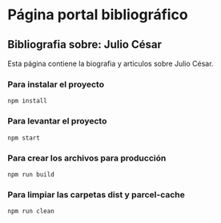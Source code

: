# Página portal bibliográfico
## Bibliografia sobre: Julio César
Esta página contiene la biografia y articulos sobre Julio César.

### Para instalar el proyecto
`npm install`

### Para levantar el proyecto
`npm start`

### Para crear los archivos para producción
`npm run build`

### Para limpiar las carpetas dist y parcel-cache
`npm run clean`